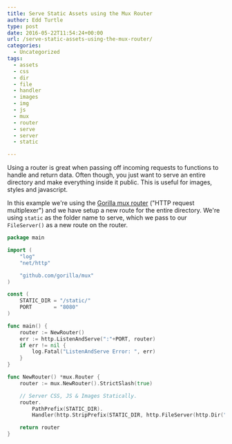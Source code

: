 ```yaml
---
title: Serve Static Assets using the Mux Router
author: Edd Turtle
type: post
date: 2016-05-22T11:54:24+00:00
url: /serve-static-assets-using-the-mux-router/
categories:
  - Uncategorized
tags:
  - assets
  - css
  - dir
  - file
  - handler
  - images
  - img
  - js
  - mux
  - router
  - serve
  - server
  - static

---
```

Using a router is great when passing off incoming requests to functions to handle and return data. Often though, you just want to serve an entire directory and make everything inside it public. This is useful for images, styles and javascript. 

In this example we're using the [Gorilla mux router](https://github.com/gorilla/mux) ("HTTP request multiplexer") and we have setup a new route for the entire directory. We're using `static` as the folder name to serve, which we pass to our `FileServer()` as a new route on the router.

```go
package main

import (
    "log"
    "net/http"

    "github.com/gorilla/mux"
)

const (
    STATIC_DIR = "/static/"
    PORT       = "8080"
)

func main() {
    router := NewRouter()
    err := http.ListenAndServe(":"+PORT, router)
    if err != nil {
        log.Fatal("ListenAndServe Error: ", err)
    }
}

func NewRouter() *mux.Router {
    router := mux.NewRouter().StrictSlash(true)

    // Server CSS, JS & Images Statically.
    router.
        PathPrefix(STATIC_DIR).
        Handler(http.StripPrefix(STATIC_DIR, http.FileServer(http.Dir("."+STATIC_DIR))))

    return router
}
```